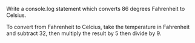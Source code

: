 Write a console.log statement which converts 86 degrees Fahrenheit to Celsius.

To convert from Fahrenheit to Celcius, take the temperature in Fahrenheit and subtract 32, then multiply the result by 5 then divide by 9.
